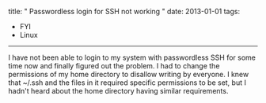 title: " Passwordless login for SSH not working "
date: 2013-01-01
tags:
- FYI
- Linux
---


I have not been able to login to my system with passwordless SSH for some time now and finally figured out the problem.  I had to change the permissions of my home directory to disallow writing by everyone.  I knew that ~/.ssh and the files in it required specific permissions to be set, but I hadn't heard about the home directory having similar requirements.


